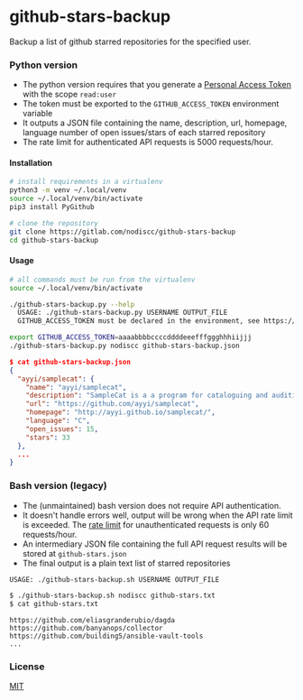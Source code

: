 # github-stars-backup

Backup a list of github starred repositories for the specified user.

### Python version

- The python version requires that you generate a [Personal Access Token](https://github.com/settings/tokens) with the scope `read:user`
- The token must be exported to the `GITHUB_ACCESS_TOKEN` environment variable
- It outputs a JSON file containing the name, description, url, homepage, language number of open issues/stars of each starred repository
- The rate limit for authenticated API requests is 5000 requests/hour.

#### Installation

```bash
# install requirements in a virtualenv
python3 -m venv ~/.local/venv
source ~/.local/venv/bin/activate
pip3 install PyGithub

# clone the repository
git clone https://gitlab.com/nodiscc/github-stars-backup
cd github-stars-backup
```

#### Usage

```bash
# all commands must be run from the virtualenv
source ~/.local/venv/bin/activate

./github-stars-backup.py --help
  USAGE: ./github-stars-backup.py USERNAME OUTPUT_FILE
  GITHUB_ACCESS_TOKEN must be declared in the environment, see https://github.com/settings/tokens

export GITHUB_ACCESS_TOKEN=aaaabbbbccccddddeeefffggghhhiijjj
./github-stars-backup.py nodiscc github-stars-backup.json
```

```json
$ cat github-stars-backup.json
{
  "ayyi/samplecat": {
    "name": "ayyi/samplecat",
    "description": "SampleCat is a a program for cataloguing and auditioning audio samples.",
    "url": "https://github.com/ayyi/samplecat",
    "homepage": "http://ayyi.github.io/samplecat/",
    "language": "C",
    "open_issues": 15,
    "stars": 33
  },
  ...
}
```


### Bash version (legacy)

- The (unmaintained) bash version does not require API authentication.
- It doesn't handle errors well, output will be wrong when the API rate limit is exceeded. The [rate limit](https://developer.github.com/v3/#rate-limiting) for unauthenticated requests is only 60 requests/hour.
- An intermediary JSON file containing the full API request results will be stored at `github-stars.json`
- The final output is a plain text list of starred repositories

```bash
USAGE: ./github-stars-backup.sh USERNAME OUTPUT_FILE

$ ./github-stars-backup.sh nodiscc github-stars.txt
$ cat github-stars.txt
```
```
https://github.com/eliasgranderubio/dagda
https://github.com/banyanops/collector
https://github.com/building5/ansible-vault-tools
...
```

### License

[MIT](LICENSE)
